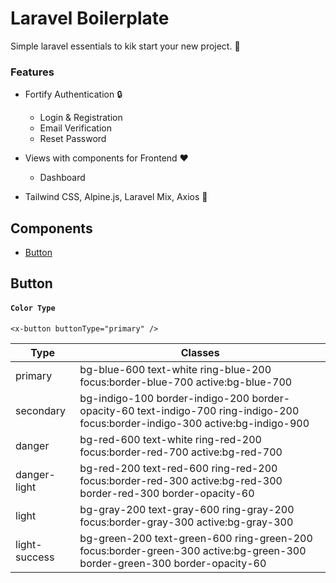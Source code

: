 # Laravel Boilerplate
Simple laravel essentials to kik start your new project. :rocket:

### Features

- Fortify Authentication :lock:
    - Login & Registration
    - Email Verification
    - Reset Password

- Views with components for Frontend :heart:
    - Dashboard

- Tailwind CSS, Alpine.js, Laravel Mix, Axios :art:

## Components
- [Button](#button)

## Button
#### `Color Type`
```vue
<x-button buttonType="primary" />
```

Type           | Classes
-------------- | ----------------
primary        | bg-blue-600 text-white ring-blue-200 focus:border-blue-700 active:bg-blue-700
secondary      | bg-indigo-100 border-indigo-200 border-opacity-60 text-indigo-700 ring-indigo-200 focus:border-indigo-300 active:bg-indigo-900
danger         | bg-red-600 text-white ring-red-200 focus:border-red-700 active:bg-red-700
danger-light   | bg-red-200 text-red-600 ring-red-200 focus:border-red-300 active:bg-red-300 border-red-300 border-opacity-60
light          | bg-gray-200 text-gray-600 ring-gray-200 focus:border-gray-300 active:bg-gray-300
light-success  | bg-green-200 text-green-600 ring-green-200 focus:border-green-300 active:bg-green-300 border-green-300 border-opacity-60
